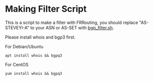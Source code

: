 # Making Filter Script

This is a script to make a filter with FRRouting, you should replace "AS-STEVEYI-A" to your ASN or AS-SET with [bgp_filter.sh](https://raw.githubusercontent.com/steveyiyo/SteveYi-Network/master/filter/bgp_filter.sh).

Please install whois and bgp3 first.

For Debian/Ubuntu
```
apt install whois && bgpq3
```

For CentOS
```
yum install whois && bgpq3
```
